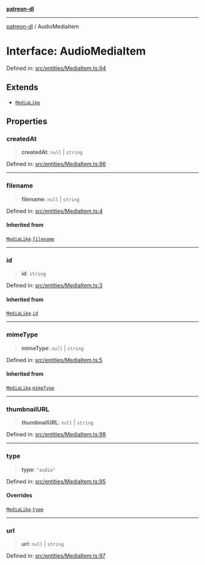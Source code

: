 [**patreon-dl**](../README.md)

***

[patreon-dl](../README.md) / AudioMediaItem

# Interface: AudioMediaItem

Defined in: [src/entities/MediaItem.ts:94](https://github.com/patrickkfkan/patreon-dl/blob/4add035452a0337eb07608bde52caecf1dcf43e7/src/entities/MediaItem.ts#L94)

## Extends

- [`MediaLike`](MediaLike.md)

## Properties

### createdAt

> **createdAt**: `null` \| `string`

Defined in: [src/entities/MediaItem.ts:96](https://github.com/patrickkfkan/patreon-dl/blob/4add035452a0337eb07608bde52caecf1dcf43e7/src/entities/MediaItem.ts#L96)

***

### filename

> **filename**: `null` \| `string`

Defined in: [src/entities/MediaItem.ts:4](https://github.com/patrickkfkan/patreon-dl/blob/4add035452a0337eb07608bde52caecf1dcf43e7/src/entities/MediaItem.ts#L4)

#### Inherited from

[`MediaLike`](MediaLike.md).[`filename`](MediaLike.md#filename)

***

### id

> **id**: `string`

Defined in: [src/entities/MediaItem.ts:3](https://github.com/patrickkfkan/patreon-dl/blob/4add035452a0337eb07608bde52caecf1dcf43e7/src/entities/MediaItem.ts#L3)

#### Inherited from

[`MediaLike`](MediaLike.md).[`id`](MediaLike.md#id)

***

### mimeType

> **mimeType**: `null` \| `string`

Defined in: [src/entities/MediaItem.ts:5](https://github.com/patrickkfkan/patreon-dl/blob/4add035452a0337eb07608bde52caecf1dcf43e7/src/entities/MediaItem.ts#L5)

#### Inherited from

[`MediaLike`](MediaLike.md).[`mimeType`](MediaLike.md#mimetype)

***

### thumbnailURL

> **thumbnailURL**: `null` \| `string`

Defined in: [src/entities/MediaItem.ts:98](https://github.com/patrickkfkan/patreon-dl/blob/4add035452a0337eb07608bde52caecf1dcf43e7/src/entities/MediaItem.ts#L98)

***

### type

> **type**: `"audio"`

Defined in: [src/entities/MediaItem.ts:95](https://github.com/patrickkfkan/patreon-dl/blob/4add035452a0337eb07608bde52caecf1dcf43e7/src/entities/MediaItem.ts#L95)

#### Overrides

[`MediaLike`](MediaLike.md).[`type`](MediaLike.md#type)

***

### url

> **url**: `null` \| `string`

Defined in: [src/entities/MediaItem.ts:97](https://github.com/patrickkfkan/patreon-dl/blob/4add035452a0337eb07608bde52caecf1dcf43e7/src/entities/MediaItem.ts#L97)
